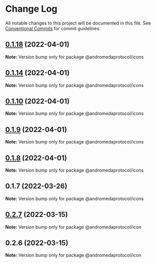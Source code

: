 # Change Log

All notable changes to this project will be documented in this file.
See [Conventional Commits](https://conventionalcommits.org) for commit guidelines.

## [0.1.18](https://github.com/andromedaprotocol/design-system/compare/@andromedaprotocol/icons@0.1.14...@andromedaprotocol/icons@0.1.18) (2022-04-01)

**Note:** Version bump only for package @andromedaprotocol/icons





## [0.1.14](https://github.com/andromedaprotocol/design-system/compare/@andromedaprotocol/icons@0.1.7...@andromedaprotocol/icons@0.1.14) (2022-04-01)

**Note:** Version bump only for package @andromedaprotocol/icons





## [0.1.10](https://github.com/andromedaprotocol/design-system/compare/@andromedaprotocol/icons@0.1.7...@andromedaprotocol/icons@0.1.10) (2022-04-01)

**Note:** Version bump only for package @andromedaprotocol/icons





## [0.1.9](https://github.com/andromedaprotocol/design-system/compare/@andromedaprotocol/icons@0.1.7...@andromedaprotocol/icons@0.1.9) (2022-04-01)

**Note:** Version bump only for package @andromedaprotocol/icons





## [0.1.8](https://github.com/andromedaprotocol/design-system/compare/@andromedaprotocol/icons@0.1.7...@andromedaprotocol/icons@0.1.8) (2022-04-01)

**Note:** Version bump only for package @andromedaprotocol/icons





## 0.1.7 (2022-03-26)

**Note:** Version bump only for package @andromedaprotocol/icons





## [0.2.7](https://github.com/andromedaprotocol/design-system/compare/@andromedaprotocol/icon@0.2.6...@andromedaprotocol/icon@0.2.7) (2022-03-15)

**Note:** Version bump only for package @andromedaprotocol/icon





## 0.2.6 (2022-03-15)

**Note:** Version bump only for package @andromedaprotocol/icon
